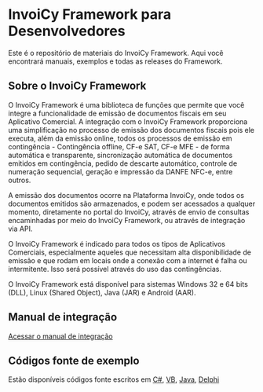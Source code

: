 # InvoiCy Framework para Desenvolvedores
Este é o repositório de materiais do InvoiCy Framework. Aqui você encontrará manuais, exemplos e todas as releases do Framework.

## Sobre o InvoiCy Framework
O InvoiCy Framework é uma biblioteca de funções que permite que você integre a funcionalidade de emissão de documentos fiscais em seu Aplicativo Comercial. A integração com o InvoiCy Framework proporciona uma simplificação no processo de emissão dos documentos fiscais pois ele executa, além da emissão online, todos os processos de emissão em contingência - Contingência offline, CF-e SAT, CF-e MFE - de forma automática e transparente, sincronização automática de documentos emitidos em contingência, pedido de descarte automático, controle de numeração sequencial, geração e impressão da DANFE NFC-e, entre outros.

A emissão dos documentos ocorre na Plataforma InvoiCy, onde todos os documentos emitidos são armazenados, e podem ser acessados a qualquer momento, diretamente no portal do InvoiCy, através de envio de consultas encaminhadas por meio do InvoiCy Framework, ou através de integração via API.

O InvoiCy Framework é indicado para todos os tipos de Aplicativos Comerciais, especialmente aqueles que necessitam alta disponibilidade de emissão e que rodam em locais onde a conexão com a internet é falha ou intermitente. Isso será possível através do uso das contingências.

O InvoiCy Framework está disponível para sistemas Windows 32 e 64 bits (DLL), Linux (Shared Object), Java (JAR) e Android (AAR).

## Manual de integração
[Acessar o manual de integração](https://pages.github.com/)

## Códigos fonte de exemplo
Estão disponíveis códigos fonte escritos em [C#](https://pages.github.com/), [VB](https://pages.github.com/), [Java](https://pages.github.com/), [Delphi](https://pages.github.com/)
